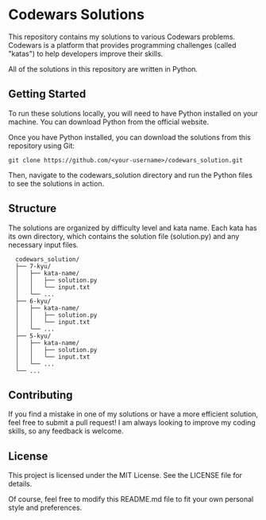 # Codewars Solutions

This repository contains my solutions to various Codewars problems. Codewars is a platform that provides programming challenges (called "katas") to help developers improve their skills.

All of the solutions in this repository are written in Python.
## Getting Started

To run these solutions locally, you will need to have Python installed on your machine. You can download Python from the official website.

Once you have Python installed, you can download the solutions from this repository using Git:

    git clone https://github.com/<your-username>/codewars_solution.git

Then, navigate to the codewars_solution directory and run the Python files to see the solutions in action.
## Structure

The solutions are organized by difficulty level and kata name. Each kata has its own directory, which contains the solution file (solution.py) and any necessary input files.

      codewars_solution/
      ├── 7-kyu/
      │   ├── kata-name/
      │   │   ├── solution.py
      │   │   └── input.txt
      │   └── ...
      ├── 6-kyu/
      │   ├── kata-name/
      │   │   ├── solution.py
      │   │   └── input.txt
      │   └── ...
      ├── 5-kyu/
      │   ├── kata-name/
      │   │   ├── solution.py
      │   │   └── input.txt
      │   └── ...
      └── ...

## Contributing

If you find a mistake in one of my solutions or have a more efficient solution, feel free to submit a pull request! I am always looking to improve my coding skills, so any feedback is welcome.
## License

This project is licensed under the MIT License. See the LICENSE file for details.

Of course, feel free to modify this README.md file to fit your own personal style and preferences.
